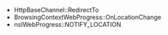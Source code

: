 - HttpBaseChannel::RedirectTo
- BrowsingContextWebProgress::OnLocationChange
- nsIWebProgress::NOTIFY_LOCATION
